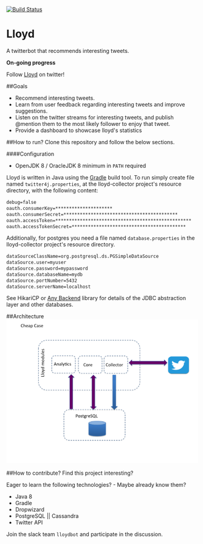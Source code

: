 [![Build Status](https://travis-ci.org/j-diaz/lloyd.svg?branch=master)](https://travis-ci.org/j-diaz/lloyd)

Lloyd
=====

A twitterbot that recommends interesting tweets.

**On-going progress**

Follow [Lloyd](https://twitter.com/lloydbotv1) on twitter!


##Goals
* Recommend interesting tweets.
* Learn from user feedback regarding interesting tweets and improve suggestions.
* Listen on the twitter streams for interesting tweets, and publish @mention them to the most likely follower to enjoy that tweet. 
* Provide a dashboard to showcase lloyd's statistics

##How to run?
Clone this repository and follow the below sections.

####Configuration

* OpenJDK 8 / OracleJDK 8 minimum in ```PATH``` required

Lloyd is written in Java using the [Gradle](https://gradle.org/) build tool. 
To run simply create file named ```twitter4j.properties```, at the lloyd-collector project's resource directory, with the following content:
```
debug=false
oauth.consumerKey=*********************
oauth.consumerSecret=******************************************
oauth.accessToken=**************************************************
oauth.accessTokenSecret=******************************************
```

Additionally, for postgres you need a file named ```database.properties``` in the lloyd-collector project's resource directory.
```
dataSourceClassName=org.postgresql.ds.PGSimpleDataSource
dataSource.user=myuser
dataSource.password=mypassword
dataSource.databaseName=mydb
dataSource.portNumber=5432
dataSource.serverName=localhost
```

See HikariCP or [Any Backend](https://github.com/j-diaz/any-backend) library for details of the JDBC abstraction layer and other databases.


##Architecture
![lloyd design](architecture/architecture.png)

##How to contribute?
Find this project interesting? 

Eager to learn the following technologies? - Maybe already know them?
 * Java 8
 * Gradle
 * Dropwizard
 * PostgreSQL || Cassandra 
 * Twitter API
 
Join the slack team ```lloydbot``` and participate in the discussion.


